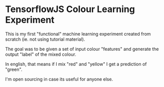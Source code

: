 # TensorflowJS Colour Learning Experiment

This is my first "functional" machine learning experiment created from scratch (ie. not using tutorial material).

The goal was to be given a set of input colour "features" and generate the output "label" of the mixed colour.

In english, that means if I mix "red" and "yellow" I get a prediction of "green".

I'm open sourcing in case its useful for anyone else.